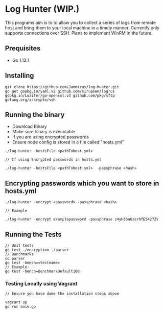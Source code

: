 # Log Hunter (WIP.)

This programs aim is to to allow you to collect a series of logs from remote host and bring them to your local machine in a timely manner.
Currently only supports connections over SSH. Plans to implement WinRM in the future.

## Prequisites

* Go 1.12.1

## Installing 

```
git clone https://github.com/Jammicus/log-hunter.git
go get gopkg.in/yaml.v2 github.com/sirupsen/logrus gopkg.in/Luzifer/go-openssl.v3 github.com/pkg/sftp golang.org/x/crypto/ssh
```
 
## Running the binary

* Download Binary
* Make sure binary is executable
* If you are using encrypted passwords
* Ensure node config is stored in a file called "hosts.yml"

```
./log-hunter -hostsFile <pathTohost.yml> 

// If using Encrypted passwords in hosts.yml

./log-hunter -hostsFile <pathTohost.yml>  -passphrase <hash>
```

## Encrypting passwords which you want to store in hosts.yml

```
./log-hunter -encrypt <password> -passphrase <hash>

// Example

./log-hunter -encrypt examplepassword -passphrase z4yH36a6zerhfE5427ZV
```

## Running the Tests

```
// Unit tests
go test ./encryption ./parser
// Benchmarks
cd parser
go test -bench=<testname>
// Example:
go test -bench=BenchmarkDefault100
```

### Testing Locally using Vagrant

```
// Ensure you have done the installation steps above

vagrant up
go run main.go
```
